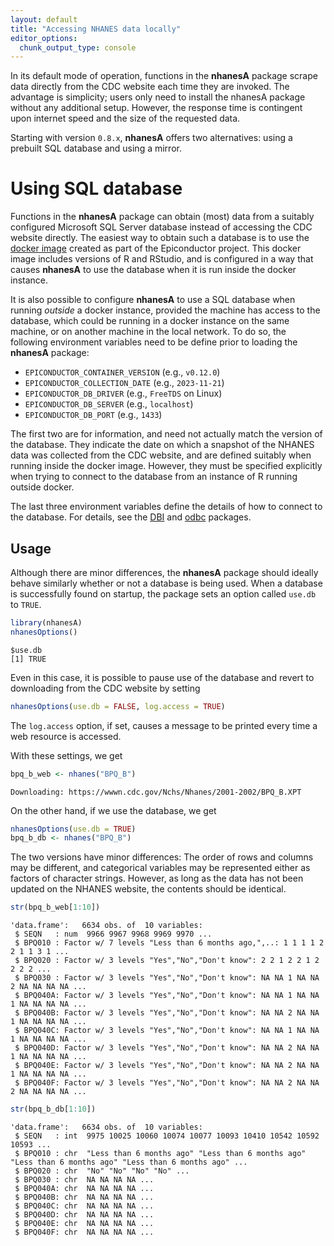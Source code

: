 ```yaml
---
layout: default
title: "Accessing NHANES data locally"
editor_options: 
  chunk_output_type: console
---
```




In its default mode of operation, functions in the __nhanesA__ package
scrape data directly from the CDC website each time they are invoked.
The advantage is simplicity; users only need to install the nhanesA
package without any additional setup.  However, the response time is
contingent upon internet speed and the size of the requested data.

Starting with version `0.8.x`, __nhanesA__ offers two alternatives:
using a prebuilt SQL database and using a mirror.

# Using SQL database

Functions in the __nhanesA__ package can obtain (most) data from a
suitably configured Microsoft SQL Server database instead of accessing
the CDC website directly. The easiest way to obtain such a database is
to use the [docker image](https://github.com/ccb-hms/NHANES) created
as part of the Epiconductor project. This docker image includes
versions of R and RStudio, and is configured in a way that causes
__nhanesA__ to use the database when it is run inside the docker
instance.

It is also possible to configure __nhanesA__ to use a SQL database
when running _outside_ a docker instance, provided the machine has
access to the database, which could be running in a docker instance on
the same machine, or on another machine in the local network. To do
so, the following environment variables need to be define prior to
loading the __nhanesA__ package:

- `EPICONDUCTOR_CONTAINER_VERSION` (e.g., `v0.12.0`)
- `EPICONDUCTOR_COLLECTION_DATE` (e.g., `2023-11-21`)
- `EPICONDUCTOR_DB_DRIVER` (e.g., `FreeTDS` on Linux)
- `EPICONDUCTOR_DB_SERVER` (e.g., `localhost`)
- `EPICONDUCTOR_DB_PORT` (e.g., `1433`)

The first two are for information, and need not actually match the
version of the database. They indicate the date on which a snapshot of
the NHANES data was collected from the CDC website, and are defined
suitably when running inside the docker image. However, they must be
specified explicitly when trying to connect to the database from an
instance of R running outside docker.

The last three environment variables define the details of how to
connect to the database. For details, see the
[DBI](https://github.com/r-dbi/DBI) and
[odbc](https://github.com/r-dbi/odbc) packages.


## Usage 

Although there are minor differences, the __nhanesA__ package should
ideally behave similarly whether or not a database is being used. When
a database is successfully found on startup, the package sets an
option called `use.db` to `TRUE`.


```r
library(nhanesA)
nhanesOptions()
```

```
$use.db
[1] TRUE
```

Even in this case, it is possible to pause use of the database and
revert to downloading from the CDC website by setting


```r
nhanesOptions(use.db = FALSE, log.access = TRUE)
```

The `log.access` option, if set, causes a message to be printed every
time a web resource is accessed.

With these settings, we get


```r
bpq_b_web <- nhanes("BPQ_B")
```

```
Downloading: https://wwwn.cdc.gov/Nchs/Nhanes/2001-2002/BPQ_B.XPT
```

On the other hand, if we use the database, we get


```r
nhanesOptions(use.db = TRUE)
bpq_b_db <- nhanes("BPQ_B")
```

The two versions have minor differences: The order of rows and columns
may be different, and categorical variables may be represented either
as factors of character strings. However, as long as the data has not
been updated on the NHANES website, the contents should be identical.


```r
str(bpq_b_web[1:10])
```

```
'data.frame':	6634 obs. of  10 variables:
 $ SEQN   : num  9966 9967 9968 9969 9970 ...
 $ BPQ010 : Factor w/ 7 levels "Less than 6 months ago,",..: 1 1 1 1 2 2 1 1 3 1 ...
 $ BPQ020 : Factor w/ 3 levels "Yes","No","Don't know": 2 2 1 2 2 1 2 2 2 2 ...
 $ BPQ030 : Factor w/ 3 levels "Yes","No","Don't know": NA NA 1 NA NA 2 NA NA NA NA ...
 $ BPQ040A: Factor w/ 3 levels "Yes","No","Don't know": NA NA 1 NA NA 1 NA NA NA NA ...
 $ BPQ040B: Factor w/ 3 levels "Yes","No","Don't know": NA NA 2 NA NA 1 NA NA NA NA ...
 $ BPQ040C: Factor w/ 3 levels "Yes","No","Don't know": NA NA 1 NA NA 1 NA NA NA NA ...
 $ BPQ040D: Factor w/ 3 levels "Yes","No","Don't know": NA NA 2 NA NA 1 NA NA NA NA ...
 $ BPQ040E: Factor w/ 3 levels "Yes","No","Don't know": NA NA 2 NA NA 1 NA NA NA NA ...
 $ BPQ040F: Factor w/ 3 levels "Yes","No","Don't know": NA NA 2 NA NA 2 NA NA NA NA ...
```

```r
str(bpq_b_db[1:10])
```

```
'data.frame':	6634 obs. of  10 variables:
 $ SEQN   : int  9975 10025 10060 10074 10077 10093 10410 10542 10592 10593 ...
 $ BPQ010 : chr  "Less than 6 months ago" "Less than 6 months ago" "Less than 6 months ago" "Less than 6 months ago" ...
 $ BPQ020 : chr  "No" "No" "No" "No" ...
 $ BPQ030 : chr  NA NA NA NA ...
 $ BPQ040A: chr  NA NA NA NA ...
 $ BPQ040B: chr  NA NA NA NA ...
 $ BPQ040C: chr  NA NA NA NA ...
 $ BPQ040D: chr  NA NA NA NA ...
 $ BPQ040E: chr  NA NA NA NA ...
 $ BPQ040F: chr  NA NA NA NA ...
```


